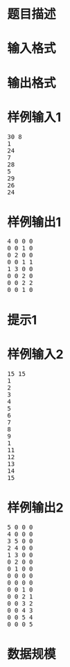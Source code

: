 

# 题目描述



# 输入格式



# 输出格式



# 样例输入1


<pre>30 8
1
24
7
28
5
29
26
24</pre>

# 样例输出1


<pre>4 0 0 0
0 0 1 0
0 2 0 0
0 0 1 1
1 3 0 0
0 0 2 0
0 0 2 2
0 0 1 0</pre>

# 提示1



# 样例输入2


<pre>15 15
1
2
3
4
5
6
7
8
9
1 
11
12
13
14
15</pre>

# 样例输出2


<pre>5 0 0 0
4 0 0 0
3 5 0 0
2 4 0 0
1 3 0 0
0 2 0 0
0 1 0 0
0 0 0 0
0 0 0 0
0 0 1 0
0 0 2 1
0 0 3 2
0 0 4 3
0 0 5 4
0 0 0 5
</pre>

# 数据规模


<p>
 <img alt="" src="/upload/image/20161124/20161124064900_24175.jpg"/> 
</p>
